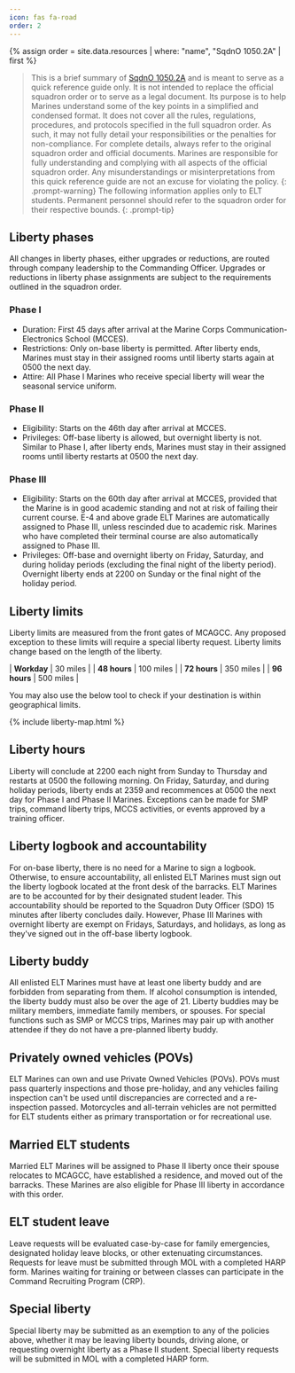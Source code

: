 ```yaml
---
icon: fas fa-road
order: 2
---
```


{% assign order = site.data.resources | where: "name", "SqdnO 1050.2A" | first %}
> This is a brief summary of <a href="{{ order.link }}" target="_blank">SqdnO 1050.2A</a> and is meant to serve as a quick reference guide only. It is not intended to replace the official squadron order or to serve as a legal document. Its purpose is to help Marines understand some of the key points in a simplified and condensed format. It does not cover all the rules, regulations, procedures, and protocols specified in the full squadron order. As such, it may not fully detail your responsibilities or the penalties for non-compliance. For complete details, always refer to the original squadron order and official documents. Marines are responsible for fully understanding and complying with all aspects of the official squadron order. Any misunderstandings or misinterpretations from this quick reference guide are not an excuse for violating the policy.
{: .prompt-warning}
> The following information applies only to ELT students. Permanent personnel should refer to the squadron order for their respective bounds.
{: .prompt-tip}

## Liberty phases

All changes in liberty phases, either upgrades or reductions, are routed through company leadership to the Commanding Officer. Upgrades or reductions in liberty phase assignments are subject to the requirements outlined in the squadron order.

### Phase I
* Duration: First 45 days after arrival at the Marine Corps Communication-Electronics School (MCCES).
* Restrictions: Only on-base liberty is permitted. After liberty ends, Marines must stay in their assigned rooms until liberty starts again at 0500 the next day.
* Attire: All Phase I Marines who receive special liberty will wear the seasonal service uniform.

### Phase II
* Eligibility: Starts on the 46th day after arrival at MCCES.
* Privileges: Off-base liberty is allowed, but overnight liberty is not. Similar to Phase I, after liberty ends, Marines must stay in their assigned rooms until liberty restarts at 0500 the next day.

### Phase III
* Eligibility: Starts on the 60th day after arrival at MCCES, provided that the Marine is in good academic standing and not at risk of failing their current course. E-4 and above grade ELT Marines are automatically assigned to Phase III, unless rescinded due to academic risk. Marines who have completed their terminal course are also automatically assigned to Phase III.
* Privileges: Off-base and overnight liberty on Friday, Saturday, and during holiday periods (excluding the final night of the liberty period). Overnight liberty ends at 2200 on Sunday or the final night of the holiday period.

## Liberty limits

Liberty limits are measured from the front gates of MCAGCC. Any proposed exception to these limits will require a special liberty request. Liberty limits change based on the length of the liberty.

| **Workday**  | 30 miles  |
| **48 hours** | 100 miles |
| **72 hours** | 350 miles |
| **96 hours** | 500 miles |

You may also use the below tool to check if your destination is within geographical limits.

{% include liberty-map.html %}

## Liberty hours

Liberty will conclude at 2200 each night from Sunday to Thursday and restarts at 0500 the following morning. On Friday, Saturday, and during holiday periods, liberty ends at 2359 and recommences at 0500 the next day for Phase I and Phase II Marines.
Exceptions can be made for SMP trips, command liberty trips, MCCS activities, or events approved by a training officer.

## Liberty logbook and accountability

For on-base liberty, there is no need for a Marine to sign a logbook. Otherwise, to ensure accountability, all enlisted ELT Marines must sign out the liberty logbook located at the front desk of the barracks.
ELT Marines are to be accounted for by their designated student leader. This accountability should be reported to the Squadron Duty Officer (SDO) 15 minutes after liberty concludes daily. However, Phase III Marines with overnight liberty are exempt on Fridays, Saturdays, and holidays, as long as they've signed out in the off-base liberty logbook.

## Liberty buddy

All enlisted ELT Marines must have at least one liberty buddy and are forbidden from separating from them. If alcohol consumption is intended, the liberty buddy must also be over the age of 21. Liberty buddies may be military members, immediate family members, or spouses. For special functions such as SMP or MCCS trips, Marines may pair up with another attendee if they do not have a pre-planned liberty buddy.

## Privately owned vehicles (POVs)

ELT Marines can own and use Private Owned Vehicles (POVs). POVs must pass quarterly inspections and those pre-holiday, and any vehicles failing inspection can't be used until discrepancies are corrected and a re-inspection passed. Motorcycles and all-terrain vehicles are not permitted for ELT students either as primary transportation or for recreational use.

## Married ELT students

Married ELT Marines will be assigned to Phase II liberty once their spouse relocates to MCAGCC, have established a residence, and moved out of the barracks. These Marines are also eligible for Phase III liberty in accordance with this order.

## ELT student leave

Leave requests will be evaluated case-by-case for family emergencies, designated holiday leave blocks, or other extenuating circumstances. Requests for leave must be submitted through MOL with a completed HARP form. Marines waiting for training or between classes can participate in the Command Recruiting Program (CRP).

## Special liberty

Special liberty may be submitted as an exemption to any of the policies above, whether it may be leaving liberty bounds, driving alone, or requesting overnight liberty as a Phase II student. Special liberty requests will be submitted in MOL with a completed HARP form.